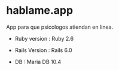 
# hablame.app

App para que psicologos atiendan en linea.

* Ruby version : Ruby 2.6

* Rails Version : Rails 6.0

* DB : Maria DB 10.4


